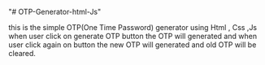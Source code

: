 "# OTP-Generator-html-Js" 

this is the simple OTP(One Time Password) generator using Html , Css ,Js
when user click on generate OTP button the OTP will generated and when user click again on button the new OTP will generated and old OTP will be cleared.